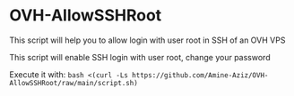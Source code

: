 # OVH-AllowSSHRoot
This script will help you to allow login with user root in SSH of an OVH VPS

This script will enable SSH login with user root, change your password

Execute it with:
`bash <(curl -Ls https://github.com/Amine-Aziz/OVH-AllowSSHRoot/raw/main/script.sh)`
